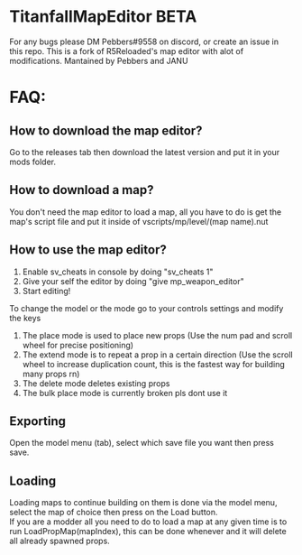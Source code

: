# TitanfallMapEditor BETA

For any bugs please DM Pebbers#9558 on discord, or create an issue in this repo.
This is a fork of R5Reloaded's map editor with alot of modifications.
Mantained by Pebbers and JANU

# FAQ:
## How to download the map editor?
Go to the releases tab then download the latest version and put it in your mods folder.

## How to download a map?
You don't need the map editor to load a map, all you have to do is get the map's script file and put it inside of vscripts/mp/level/(map name).nut

## How to use the map editor?
1. Enable sv_cheats in console by doing "sv_cheats 1"
2. Give your self the editor by doing "give mp_weapon_editor"
3. Start editing!

To change the model or the mode go to your controls settings and modify the keys
1. The place mode is used to place new props (Use the num pad and scroll wheel for precise positioning)
2. The extend mode is to repeat a prop in a certain direction (Use the scroll wheel to increase duplication count, this is the fastest way for building many props rn)
3. The delete mode deletes existing props
4. The bulk place mode is currently broken pls dont use it

## Exporting
Open the model menu (tab), select which save file you want then press save.

## Loading
Loading maps to continue building on them is done via the model menu, select the map of choice then press on the Load button. <br/>
If you are a modder all you need to do to load a map at any given time is to run LoadPropMap(mapIndex), this can be done whenever and it will delete all already spawned props.